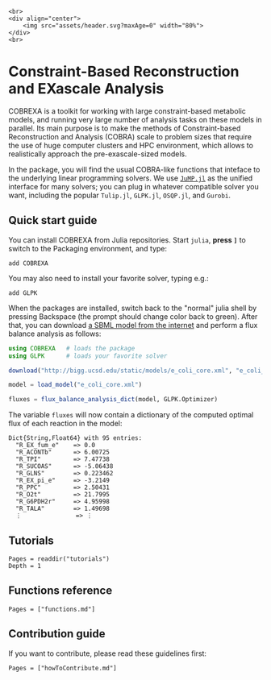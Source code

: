 ```@raw html
<br>
<div align="center">
    <img src="assets/header.svg?maxAge=0" width="80%">
</div>
<br>
```

# Constraint-Based Reconstruction and EXascale Analysis

COBREXA is a toolkit for working with large constraint-based metabolic models,
and running very large number of analysis tasks on these models in parallel.
Its main purpose is to make the methods of Constraint-based Reconstruction and
Analysis (COBRA) scale to problem sizes that require the use of huge computer
clusters and HPC environment, which allows to realistically approach the
pre-exascale-sized models.

In the package, you will find the usual COBRA-like functions that inteface to
the underlying linear programming solvers. We use
[`JuMP.jl`](https://github.com/jump-dev/JuMP.jl) as the unified interface for
many solvers; you can plug in whatever compatible solver you want, including
the popular `Tulip.jl`, `GLPK.jl`, `OSQP.jl`, and `Gurobi`.

## Quick start guide

You can install COBREXA from Julia repositories. Start `julia`, **press `]`** to
switch to the Packaging environment, and type:
```
add COBREXA
```

You may also need to install your favorite solver, typing e.g.:
```
add GLPK
```

When the packages are installed, switch back to the "normal" julia shell by
pressing Backspace (the prompt should change color back to green). After that,
you can download [a SBML model from the
internet](http://bigg.ucsd.edu/models/e_coli_core) and perform a
flux balance analysis as follows:

```julia
using COBREXA   # loads the package
using GLPK      # loads your favorite solver

download("http://bigg.ucsd.edu/static/models/e_coli_core.xml", "e_coli_core.xml")

model = load_model("e_coli_core.xml")

fluxes = flux_balance_analysis_dict(model, GLPK.Optimizer)
```

The variable `fluxes` will now contain a dictionary of the computed optimal
flux of each reaction in the model:
```
Dict{String,Float64} with 95 entries:
  "R_EX_fum_e"    => 0.0
  "R_ACONTb"      => 6.00725
  "R_TPI"         => 7.47738
  "R_SUCOAS"      => -5.06438
  "R_GLNS"        => 0.223462
  "R_EX_pi_e"     => -3.2149
  "R_PPC"         => 2.50431
  "R_O2t"         => 21.7995
  "R_G6PDH2r"     => 4.95998
  "R_TALA"        => 1.49698
  ⋮               => ⋮
```

## Tutorials

```@contents
Pages = readdir("tutorials")
Depth = 1
```

## Functions reference

```@contents
Pages = ["functions.md"]
```

## Contribution guide

If you want to contribute, please read these guidelines first:

```@contents
Pages = ["howToContribute.md"]
```
